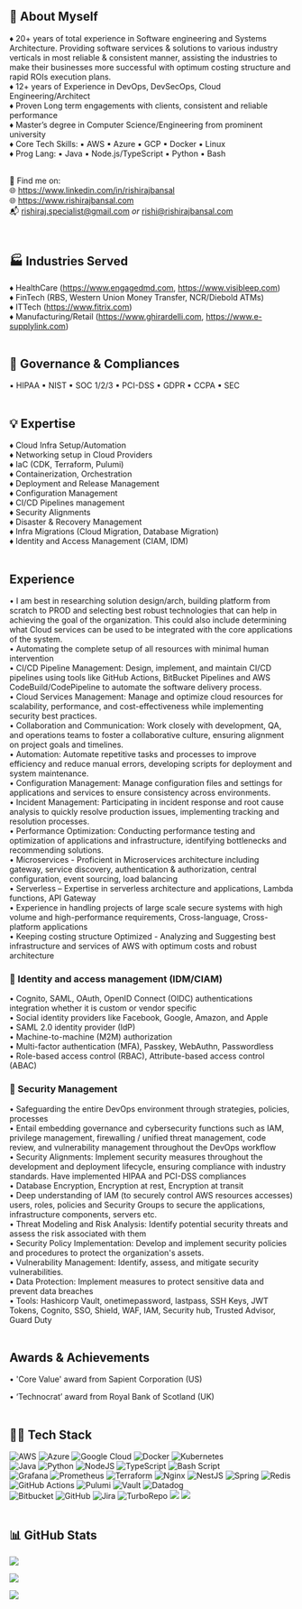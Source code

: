 ## 🙏 About Myself

♦ 20+ years of total experience in Software engineering and Systems Architecture. Providing software services & solutions to various industry verticals in most reliable & consistent manner, assisting the industries to make their businesses more successful with optimum costing structure and rapid ROIs execution plans. <br>
♦ 12+ years of Experience in DevOps, DevSecOps, Cloud Engineering/Architect<br>
♦ Proven Long term engagements with clients, consistent and reliable performance<br>
♦ Master’s degree in Computer Science/Engineering from prominent university<br>
♦ Core Tech Skills: ▪ AWS ▪ Azure ▪ GCP ▪ Docker ▪ Linux<br>
♦ Prog Lang: ▪ Java ▪ Node.js/TypeScript ▪ Python ▪ Bash<br>
<br>

🔭 Find me on:<br>
🌐 https://www.linkedin.com/in/rishirajbansal <br>
🌐 https://www.rishirajbansal.com<br>
📬 [rishiraj.specialist@gmail.com](mailto:rishiraj.specialist@gmail.com) *or* [rishi@rishirajbansal.com](mailto:rishi@rishirajbansal.com)

<br>

## 🏭 Industries Served

♦ HealthCare (https://www.engagedmd.com, https://www.visibleep.com)<br>
♦ FinTech (RBS, Western Union Money Transfer, NCR/Diebold ATMs)<br>
♦ ITTech (https://www.fitrix.com)<br>
♦ Manufacturing/Retail (https://www.ghirardelli.com, https://www.e-supplylink.com)<br>
<br>

## 📝 Governance & Compliances

▪ HIPAA ▪ NIST ▪ SOC 1/2/3 ▪ PCI-DSS ▪ GDPR ▪ CCPA ▪ SEC<br>
<br>

## 💡 Expertise

♦ Cloud Infra Setup/Automation<br>
♦ Networking setup in Cloud Providers<br>
♦ IaC (CDK, Terraform, Pulumi)<br>
♦ Containerization, Orchestration<br>
♦ Deployment and Release Management<br>
♦ Configuration Management <br>
♦ CI/CD Pipelines management <br>
♦ Security Alignments <br>
♦ Disaster & Recovery Management<br>
♦ Infra Migrations (Cloud Migration, Database Migration)<br>
♦ Identity and Access Management (CIAM, IDM)<br>
<br>

## Experience

• I am best in researching solution design/arch, building platform from scratch to PROD and selecting best robust technologies that can help in achieving the goal of the organization. This could also include determining what Cloud services can be used to be integrated with the core applications of the system.<br>
• Automating the complete setup of all resources with minimal human intervention<br>
• CI/CD Pipeline Management: Design, implement, and maintain CI/CD pipelines using tools like GitHub Actions, BitBucket Pipelines and AWS CodeBuild/CodePipeline to automate the software delivery process.<br>
• Cloud Services Management: Manage and optimize cloud resources for scalability, performance, and cost-effectiveness while implementing security best practices.<br>
• Collaboration and Communication: Work closely with development, QA, and operations teams to foster a collaborative culture, ensuring alignment on project goals and timelines.<br>
• Automation: Automate repetitive tasks and processes to improve efficiency and reduce manual errors, developing scripts for deployment and system maintenance.<br>
• Configuration Management: Manage configuration files and settings for applications and services to ensure consistency across environments.<br>
• Incident Management: Participating in incident response and root cause analysis to quickly resolve production issues, implementing tracking and resolution processes.<br>
• Performance Optimization: Conducting performance testing and optimization of applications and infrastructure, identifying bottlenecks and recommending solutions.<br>
• Microservices - Proficient in Microservices architecture including gateway, service discovery, authentication & authorization, central configuration, event sourcing, load balancing<br>
• Serverless – Expertise in serverless architecture and applications, Lambda functions, API Gateway<br>
• Experience in handling projects of large scale secure systems with high volume and high-performance requirements, Cross-language, Cross-platform applications<br>
• Keeping costing structure Optimized - Analyzing and Suggesting best infrastructure and services of AWS with optimum costs and robust architecture<br>


### 🚪 Identity and access management (IDM/CIAM)

• Cognito, SAML, OAuth, OpenID Connect (OIDC) authentications integration whether it is custom or vendor specific<br>
• Social identity providers like Facebook, Google, Amazon, and Apple<br>
• SAML 2.0 identity provider (IdP)<br>
• Machine-to-machine (M2M) authorization<br>
• Multi-factor authentication (MFA), Passkey, WebAuthn, Passwordless<br>
• Role-based access control (RBAC), Attribute-based access control (ABAC)<br>


### 📍 Security Management

• Safeguarding the entire DevOps environment through strategies, policies, processes<br>
• Entail embedding governance and cybersecurity functions such as IAM, privilege management, firewalling / unified threat management, code review, and vulnerability management throughout the DevOps workflow<br>
• Security Alignments: Implement security measures throughout the development and deployment lifecycle, ensuring compliance with industry standards. Have implemented HIPAA and PCI-DSS compliances<br>
• Database Encryption, Encryption at rest, Encryption at transit<br>
• Deep understanding of IAM (to securely control AWS resources accesses) users, roles, policies and Security Groups to secure the applications, infrastructure components, servers etc.<br>
• Threat Modeling and Risk Analysis: Identify potential security threats and assess the risk associated with them<br>
• Security Policy Implementation: Develop and implement security policies and procedures to protect the organization's assets. <br>
• Vulnerability Management: Identify, assess, and mitigate security vulnerabilities. <br>
• Data Protection: Implement measures to protect sensitive data and prevent data breaches<br>
• Tools: Hashicorp Vault, onetimepassword, lastpass, SSH Keys, JWT Tokens, Cognito, SSO, Shield, WAF, IAM, Security hub, Trusted Advisor, Guard Duty<br>
<br>

## Awards & Achievements

•  'Core Value' award from Sapient Corporation (US) 

• ‘Technocrat’ award from Royal Bank of Scotland (UK)<br>
<br>


## 👨‍💻 Tech Stack 

![AWS](https://img.shields.io/badge/AWS-%23FF9900.svg?style=for-the-badge&logo=amazon-aws&logoColor=white) ![Azure](https://img.shields.io/badge/azure-%230072C6.svg?style=for-the-badge&logo=microsoftazure&logoColor=white) ![Google Cloud](https://img.shields.io/badge/GoogleCloud-%234285F4.svg?style=for-the-badge&logo=google-cloud&logoColor=white) ![Docker](https://img.shields.io/badge/docker-%230db7ed.svg?style=for-the-badge&logo=docker&logoColor=white) ![Kubernetes](https://img.shields.io/badge/kubernetes-%23326ce5.svg?style=for-the-badge&logo=kubernetes&logoColor=white)<br>
![Java](https://img.shields.io/badge/java-%23ED8B00.svg?style=for-the-badge&logo=openjdk&logoColor=white) ![Python](https://img.shields.io/badge/python-3670A0?style=for-the-badge&logo=python&logoColor=ffdd54) ![NodeJS](https://img.shields.io/badge/node.js-6DA55F?style=for-the-badge&logo=node.js&logoColor=white) ![TypeScript](https://img.shields.io/badge/typescript-%23007ACC.svg?style=for-the-badge&logo=typescript&logoColor=white) ![Bash Script](https://img.shields.io/badge/bash_script-%23121011.svg?style=for-the-badge&logo=gnu-bash&logoColor=white)<br>
 ![Grafana](https://img.shields.io/badge/grafana-%23F46800.svg?style=for-the-badge&logo=grafana&logoColor=white) ![Prometheus](https://img.shields.io/badge/Prometheus-E6522C?style=for-the-badge&logo=Prometheus&logoColor=white) ![Terraform](https://img.shields.io/badge/terraform-%235835CC.svg?style=for-the-badge&logo=terraform&logoColor=white) ![Nginx](https://img.shields.io/badge/nginx-%23009639.svg?style=for-the-badge&logo=nginx&logoColor=white) ![NestJS](https://img.shields.io/badge/nestjs-%23E0234E.svg?style=for-the-badge&logo=nestjs&logoColor=white) ![Spring](https://img.shields.io/badge/spring-%236DB33F.svg?style=for-the-badge&logo=spring&logoColor=white) ![Redis](https://img.shields.io/badge/redis-%23DD0031.svg?style=for-the-badge&logo=redis&logoColor=white) ![GitHub Actions](https://img.shields.io/badge/github%20actions-%232671E5.svg?style=for-the-badge&logo=githubactions&logoColor=white) ![Pulumi](https://img.shields.io/badge/Pulumi-8A3391.svg?style=for-the-badge&logo=Pulumi&logoColor=white) ![Vault](https://img.shields.io/badge/Vault-FFEC6E.svg?style=for-the-badge&logo=Vault&logoColor=black) ![Datadog](https://img.shields.io/badge/Datadog-632CA6.svg?style=for-the-badge&logo=Datadog&logoColor=white) <br>
![Bitbucket](https://img.shields.io/badge/bitbucket-%230047B3.svg?style=for-the-badge&logo=bitbucket&logoColor=white) ![GitHub](https://img.shields.io/badge/github-%23121011.svg?style=for-the-badge&logo=github&logoColor=white) ![Jira](https://img.shields.io/badge/jira-%230A0FFF.svg?style=for-the-badge&logo=jira&logoColor=white) ![TurboRepo](https://img.shields.io/badge/Turborepo-FF1E56.svg?style=for-the-badge&logo=Turborepo&logoColor=white) ![](https://img.shields.io/badge/1Password-3B66BC.svg?style=for-the-badge&logo=1Password&logoColor=white) ![](https://img.shields.io/badge/LastPass-D32D27.svg?style=for-the-badge&logo=LastPass&logoColor=white)
<br>
<br>

## 📊 GitHub Stats

![](https://github-readme-stats.vercel.app/api?username=rishirajbansal&theme=dark&hide_border=true&include_all_commits=true&count_private=true)<br/>
<!-- ![](https://github-readme-streak-stats.herokuapp.com/?user=rishirajbansal&theme=dark&hide_border=true) <br/> -->
![](https://github-readme-stats.vercel.app/api/top-langs/?username=rishirajbansal&theme=dark&hide_border=true&include_all_commits=true&count_private=true&hide=php,html,css&langs_count=8&layout=compact)<br/>

<!-- ### 🔝 Top Contributed Repo -->
![](https://github-contributor-stats.vercel.app/api?username=rishirajbansal&theme=dark&limit=3&combine_all_yearly_contributions=true&hide_border=true)<br/>

